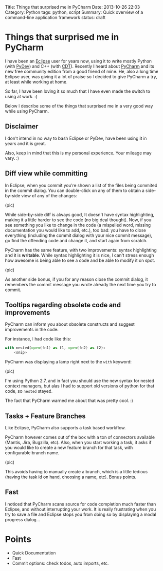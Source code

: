Title: Things that surprised me in PyCharm
Date: 2013-10-26 22:03
Category: Python
tags: python, script
Summary: Quick overview of a command-line application framework
status: draft

# Things that surprised me in PyCharm #

I have been an [Eclipse](eclipse.org) user for years now, using it to
write mostly Python (with [PyDev](pydev.org)) and C++ (with [CDT](http://www.eclipse.org/cdt/)). 
Recently I heard about [PyCharm](http://www.jetbrains.com/pycharm/)
and its new free community edition from a good friend of mine. He, also a long time Eclipse user,
was giving it a lot of praise so I decided to give PyCharm a try, at least while working
at home.

So far, I have been loving it so much that I have even made the switch to using at work. :)

Below I describe some of the things that surprised me in a very good way
while using PyCharm. 

## Disclaimer ##

I don't intend in no way to bash Eclipse or PyDev, have been using it in years and it is great. 

Also, keep in mind that this is my personal experience. Your mileage may vary. :)

## Diff view while committing ##

In Eclipse, when you commit you're shown a list of the files being commited 
in the commit dialog. You can double-click on any of them to obtain a side-by-side
view of any of the changes:

(pic)

While side-by-side diff is always good, It doesn't have syntax highlighting, making it a 
little harder to see the code (no big deal thought). Now, if you see something you like to
change in the code (a mispelled word, missing documentation you would like to add, etc.), too bad:
you have to close everything (including the commit dialog with your nice commit message), go
find the offending code and change it, and start again from scratch.

PyCharm has the same feature, with two improvements: syntax highlighting and it is **writable**.
While syntax highlighting it is nice, I can't stress enough how awesome is being able to see a code
and be able to modify it on spot. 

(pic)

As another side bonus, if you for any reason close the commit dialog, it remembers the commit 
message you wrote already the next time you try to commit.


## Tooltips regarding obsolete code and improvements ##

PyCharm can inform you about obsolete constructs and suggest improvements in the code. 

For instance, I had code like this:

```python
with nested(open(fn1) as f1, open(fn2) as f2):
    <snip>
```

PyCharm was displaying a lamp right next to the `with` keyword:

(pic)

I'm using Python 2.7, and in fact you should use the new syntax for nested context managers, but alas
I had to support old versions of python for that code, so `nested` stayed.

The fact that PyCharm warned me about that was pretty cool. :)


## Tasks + Feature Branches ##

Like Eclipse, PyCharm also supports a task based workflow. 

PyCharm however comes out of the box with a ton of connectors available 
(Mantis, Jira, Bugzilla, etc). Also, when you start working a task, it asks if
you would like to create a new feature branch for that task, with configurable
branch name.

(pic)

This avoids having to manually create a branch, which is a little tedious (having
the task id on hand, choosing a name, etc). Bonus points.

## Fast ##

I noticed that PyCharm scans source for code completion much faster than Eclipse,
and without interrupting your work. It is really frustrating when you try to save 
a file and Eclipse stops you from doing so by displaying a modal progress dialog...

# Points #

* Quick Documentation
* Fast
* Commit options: check todos, auto imports, etc.

